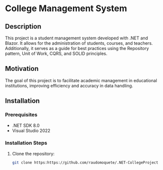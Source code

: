 # College Management System

## Description
This project is a student management system developed with .NET and Blazor. 
It allows for the administration of students, courses, and teachers. Additionally, 
it serves as a guide for best practices using the Repository pattern, Unit of Work, CQRS, and SOLID principles.

## Motivation
The goal of this project is to facilitate academic management in educational institutions, improving efficiency and accuracy in data handling.

## Installation

### Prerequisites
- .NET SDK 8.0
- Visual Studio 2022
### Installation Steps
1. Clone the repository:
   ```bash
   git clone https:https://github.com/raudomoquete/.NET-CollegeProject.git
